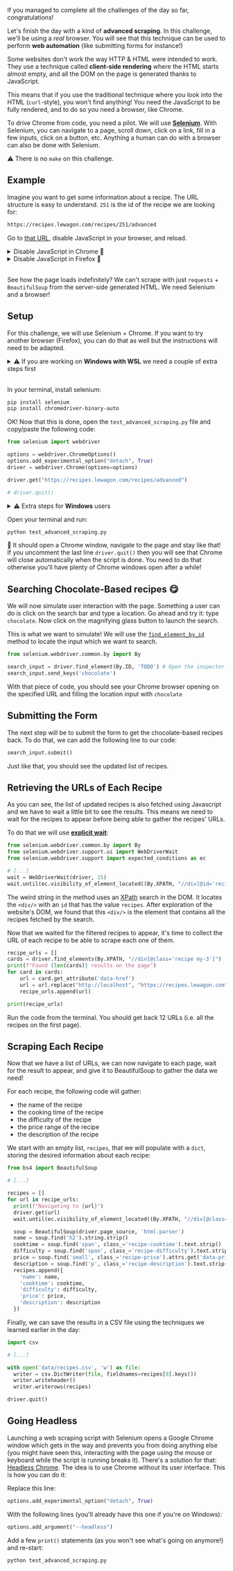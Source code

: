 If you managed to complete all the challenges of the day so far, congratulations!

Let's finish the day with a kind of **advanced scraping**. In this challenge, we'll be using a _real_ browser. You will see that this technique can be used to perform **web automation** (like submitting forms for instance!)

Some websites don't work the way HTTP & HTML were intended to work. They use a technique called **client-side rendering** where the HTML starts almost empty, and all the DOM on the page is generated thanks to JavaScript.

This means that if you use the traditional technique where you look into the HTML (`curl`-style), you won't find anything! You need the JavaScript to be fully rendered, and to do so you need a browser, like Chrome.

To drive Chrome from code, you need a pilot. We will use [**Selenium**](https://www.seleniumhq.org/). With Selenium, you can navigate to a page, scroll down, click on a link, fill in a few inputs, click on a button, etc. Anything a human can do with a browser can also be done with Selenium.

⚠️ There is no `make` on this challenge.

## Example

Imagine you want to get some information about a recipe. The URL structure is easy to understand. `251` is the id of the recipe we are looking for:

```bash
https://recipes.lewagon.com/recipes/251/advanced
```

Go to [that URL](https://recipes.lewagon.com/recipes/advanced?search[query]=carrot&page=1), disable JavaScript in your browser, and reload.

<details>
<summary markdown="span">Disable JavaScript in Chrome 🎈</summary>

1. Open Chrome DevTools by right-clicking on any element of the page and clicking on `Inspect`. Or just hit the `F12` function key.

2. Open the Command Menu by typing `Command-Shift-P` (MacOS) or `Control-Shift-P` (Windows / Linux).

3. Type 'javascript' to find the `Disable JavaScript` option.

</details>

<details>
<summary markdown="span">Disable JavaScript in Firefox 🦊</summary>

1. Open Firefox DevTools by right-clicking on any element of the page and clicking on `Inspect`. Or just hit the `F12` function key.

2. Hit `F1` to open the Settings.

3. Under `Advanced settings`, toggle the `Disable JavaScript` option.

</details>
<br>

See how the page loads indefinitely? We can't scrape with just `requests` + `BeautifulSoup` from the server-side generated HTML. We need Selenium and a browser!

## Setup

For this challenge, we will use Selenium + Chrome. If you want to try another browser (Firefox), you can do that as well but the instructions will need to be adapted.

<details>
<summary markdown='span'>⚠️ If you are working on <strong>Windows with WSL</strong> we need a couple of extra steps first</summary>

We need Google Chrome within WSL so run the commands below to install Chrome inside WSL:

```bash
wget https://dl.google.com/linux/direct/google-chrome-stable_current_amd64.deb
sudo dpkg -i google-chrome-stable_current_amd64.deb
sudo apt --fix-broken install
```

</details>
<br>

In your terminal, install selenium:

```bash
pip install selenium
pip install chromedriver-binary-auto
```


OK! Now that this is done, open the `test_advanced_scraping.py` file and copy/paste the following code:

```python
from selenium import webdriver

options = webdriver.ChromeOptions()
options.add_experimental_option("detach", True)
driver = webdriver.Chrome(options=options)

driver.get("https://recipes.lewagon.com/recipes/advanced")

# driver.quit()
```

<details>
<summary markdown='span'>⚠️ Extra steps for <strong>Windows</strong> users </summary>

You unfortunately can't have a visual version of Selenium without installing Python into your Windows system but you can still use it to interact with javascript using websites headless so instead use the code below 👇

```python
from selenium import webdriver

options = webdriver.ChromeOptions()
options.add_argument("--headless")
driver = webdriver.Chrome(options=options)

driver.get("https://recipes.lewagon.com/recipes/advanced")

## To verify you are getting the html of the page you can use
## print(driver.page_source) as you go
```

</details>


Open your terminal and run:

```bash
python test_advanced_scraping.py
```

🚀 It should open a Chrome window, navigate to the page and stay like that! If you uncomment the last line `driver.quit()` then you will see that Chrome will close automatically  when the script is done. You need to do that otherwise you'll have plenty of Chrome windows open after a while!

## Searching Chocolate-Based recipes 😋

We will now simulate user interaction with the page. Something a user can do is click on the search bar and type a location. Go ahead and try it: type `chocolate`. Now click on the magnifying glass button to launch the search.

This is what we want to simulate! We will use the [`find_element_by_id`](https://selenium-python.readthedocs.io/locating-elements.html#locating-by-id) method to locate the input which we want to search.

```python
from selenium.webdriver.common.by import By

search_input = driver.find_element(By.ID, 'TODO') # Open the inspector in Chrome and find the input id!
search_input.send_keys('chocolate')
```

With that piece of code, you should see your Chrome browser opening on the specified URL and filling the location input with `chocolate`

## Submitting the Form

The next step will be to submit the form to get the chocolate-based recipes back. To do that, we can add the following line to our code:

```python
search_input.submit()
```

Just like that, you should see the updated list of recipes.

## Retrieving the URLs of Each Recipe

As you can see, the list of updated recipes is also fetched using Javascript and we have to wait a little bit to see the results. This means we need to wait for the recipes to appear before being able to gather the recipes' URLs.

To do that we will use [**explicit wait**](https://selenium-python.readthedocs.io/waits.html):

```python
from selenium.webdriver.common.by import By
from selenium.webdriver.support.ui import WebDriverWait
from selenium.webdriver.support import expected_conditions as ec

# [...]
wait = WebDriverWait(driver, 15)
wait.until(ec.visibility_of_element_located((By.XPATH, "//div[@id='recipes']")))
```

The weird string in the method uses an [XPath](https://en.wikipedia.org/wiki/XPath) search in the DOM. It locates the `<div/>` with an `id` that has the value `recipes`. After exploration of the website's DOM, we found that this `<div/>` is the element that contains all the recipes fetched by the search.

Now that we waited for the filtered recipes to appear, it's time to collect the URL of each recipe to be able to scrape each one of them.

```python
recipe_urls = []
cards = driver.find_elements(By.XPATH, "//div[@class='recipe my-3']")
print(f"Found {len(cards)} results on the page")
for card in cards:
    url = card.get_attribute('data-href')
    url = url.replace("http://localhost", "https://recipes.lewagon.com")
    recipe_urls.append(url)

print(recipe_urls)
```

Run the code from the terminal. You should get back 12 URLs (i.e. all the recipes on the first page).

## Scraping Each Recipe

Now that we have a list of URLs, we can now navigate to each page, wait for the result to appear, and give it to BeautifulSoup to gather the data we need!

For each recipe, the following code will gather:

- the name of the recipe
- the cooking time of the recipe
- the difficulty of the recipe
- the price range of the recipe
- the description of the recipe

We start with an empty list, `recipes`, that we will populate with a `dict`, storing the desired information about each recipe:


```python
from bs4 import BeautifulSoup

# [...]

recipes = []
for url in recipe_urls:
  print(f"Navigating to {url}")
  driver.get(url)
  wait.until(ec.visibility_of_element_located((By.XPATH, "//div[@class='p-3 border bg-white rounded-lg recipe-container']")))

  soup = BeautifulSoup(driver.page_source, 'html.parser')
  name = soup.find('h2').string.strip()
  cooktime = soup.find('span', class_='recipe-cooktime').text.strip()
  difficulty = soup.find('span', class_='recipe-difficulty').text.strip()
  price = soup.find('small', class_='recipe-price').attrs.get('data-price').strip()
  description = soup.find('p', class_='recipe-description').text.strip()
  recipes.append({
    'name': name,
    'cooktime': cooktime,
    'difficulty': difficulty,
    'price': price,
    'description': description
  })
```

Finally, we can save the results in a CSV file using the techniques we learned earlier in the day:

```python
import csv

# [...]

with open('data/recipes.csv', 'w') as file:
  writer = csv.DictWriter(file, fieldnames=recipes[0].keys())
  writer.writeheader()
  writer.writerows(recipes)

driver.quit()
```

## Going Headless

Launching a web scraping script with Selenium opens a Google Chrome window which gets in the way and prevents you from doing anything else (you might have seen this, interacting with the page using the mouse or keyboard while the script is running breaks it). There's a solution for that: [Headless Chrome](https://developers.google.com/web/updates/2017/04/headless-chrome). The idea is to use Chrome without its user interface. This is how you can do it:

Replace this line:

```python
options.add_experimental_option("detach", True)
```

With the following lines (you'll already have this one if you're on Windows):

```python
options.add_argument("--headless")
```

Add a few `print()` statements (as you won't see what's going on anymore!) and re-start:

```python
python test_advanced_scraping.py
```
